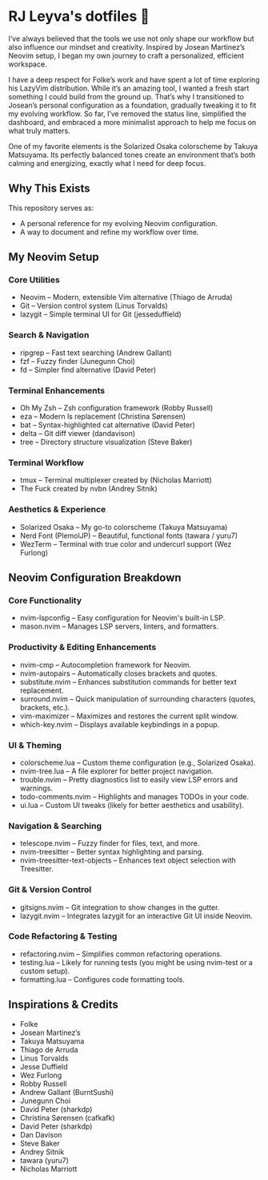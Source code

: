 # RJ Leyva's dotfiles 🚀

I’ve always believed that the tools we use not only shape our workflow but also influence our mindset and creativity. Inspired by Josean Martinez’s Neovim setup, I began my own journey to craft a personalized, efficient workspace.

I have a deep respect for Folke’s work and have spent a lot of time exploring his LazyVim distribution. While it’s an amazing tool, I wanted a fresh start something I could build from the ground up. That’s why I transitioned to Josean’s personal configuration as a foundation, gradually tweaking it to fit my evolving workflow. So far, I’ve removed the status line, simplified the dashboard, and embraced a more minimalist approach to help me focus on what truly matters.

One of my favorite elements is the Solarized Osaka colorscheme by Takuya Matsuyama. Its perfectly balanced tones create an environment that’s both calming and energizing, exactly what I need for deep focus.

## Why This Exists

This repository serves as:

- A personal reference for my evolving Neovim configuration.
- A way to document and refine my workflow over time.

## My Neovim Setup

### Core Utilities

- Neovim – Modern, extensible Vim alternative (Thiago de Arruda)
- Git – Version control system (Linus Torvalds)
- lazygit – Simple terminal UI for Git (jesseduffield)

### Search & Navigation

- ripgrep – Fast text searching (Andrew Gallant)
- fzf – Fuzzy finder (Junegunn Choi)
- fd – Simpler find alternative (David Peter)

### Terminal Enhancements

- Oh My Zsh – Zsh configuration framework (Robby Russell)
- eza – Modern ls replacement (Christina Sørensen)
- bat – Syntax-highlighted cat alternative (David Peter)
- delta – Git diff viewer (dandavison)
- tree – Directory structure visualization (Steve Baker)

### Terminal Workflow

- tmux – Terminal multiplexer created by (Nicholas Marriott)
- The Fuck created by nvbn (Andrey Sitnik)

### Aesthetics & Experience

- Solarized Osaka – My go-to colorscheme (Takuya Matsuyama)
- Nerd Font (PlemolJP) – Beautiful, functional fonts (tawara / yuru7)
- WezTerm – Terminal with true color and undercurl support (Wez Furlong)

## Neovim Configuration Breakdown

### Core Functionality

- nvim-lspconfig – Easy configuration for Neovim's built-in LSP.
- mason.nvim – Manages LSP servers, linters, and formatters.

### Productivity & Editing Enhancements

- nvim-cmp – Autocompletion framework for Neovim.
- nvim-autopairs – Automatically closes brackets and quotes.
- substitute.nvim – Enhances substitution commands for better text replacement.
- surround.nvim – Quick manipulation of surrounding characters (quotes, brackets, etc.).
- vim-maximizer – Maximizes and restores the current split window.
- which-key.nvim – Displays available keybindings in a popup.

### UI & Theming

- colorscheme.lua – Custom theme configuration (e.g., Solarized Osaka).
- nvim-tree.lua – A file explorer for better project navigation.
- trouble.nvim – Pretty diagnostics list to easily view LSP errors and warnings.
- todo-comments.nvim – Highlights and manages TODOs in your code.
- ui.lua – Custom UI tweaks (likely for better aesthetics and usability).

### Navigation & Searching

- telescope.nvim – Fuzzy finder for files, text, and more.
- nvim-treesitter – Better syntax highlighting and parsing.
- nvim-treesitter-text-objects – Enhances text object selection with Treesitter.

### Git & Version Control

- gitsigns.nvim – Git integration to show changes in the gutter.
- lazygit.nvim – Integrates lazygit for an interactive Git UI inside Neovim.

### Code Refactoring & Testing

- refactoring.nvim – Simplifies common refactoring operations.
- testing.lua – Likely for running tests (you might be using nvim-test or a custom setup).
- formatting.lua – Configures code formatting tools.

## Inspirations & Credits

- Folke
- Josean Martinez’s
- Takuya Matsuyama
- Thiago de Arruda
- Linus Torvalds
- Jesse Duffield
- Wez Furlong
- Robby Russell
- Andrew Gallant (BurntSushi)
- Junegunn Choi
- David Peter (sharkdp)
- Christina Sørensen (cafkafk)
- David Peter (sharkdp)
- Dan Davison
- Steve Baker
- Andrey Sitnik
- tawara (yuru7)
- Nicholas Marriott
